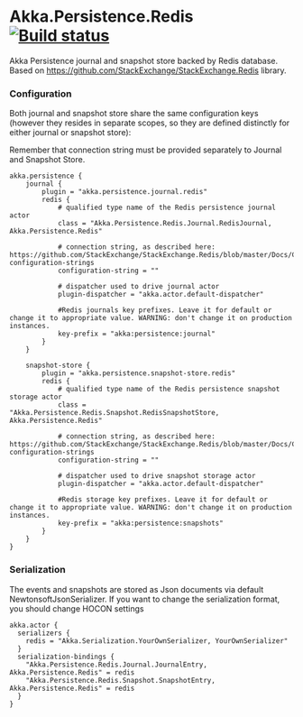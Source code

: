 # Akka.Persistence.Redis [![Build status](https://ci.appveyor.com/api/projects/status/ihgbe6g07hdvxaya/branch/dev?svg=true)](https://ci.appveyor.com/project/ravengerUA/akka-persistence-redis/branch/dev)

Akka Persistence journal and snapshot store backed by Redis database.
Based on https://github.com/StackExchange/StackExchange.Redis library.

### Configuration

Both journal and snapshot store share the same configuration keys (however they resides in separate scopes, so they are defined distinctly for either journal or snapshot store):

Remember that connection string must be provided separately to Journal and Snapshot Store.

```hocon
akka.persistence {
    journal {
        plugin = "akka.persistence.journal.redis"
        redis {
            # qualified type name of the Redis persistence journal actor
            class = "Akka.Persistence.Redis.Journal.RedisJournal, Akka.Persistence.Redis"

            # connection string, as described here: https://github.com/StackExchange/StackExchange.Redis/blob/master/Docs/Configuration.md#basic-configuration-strings
            configuration-string = ""

            # dispatcher used to drive journal actor
            plugin-dispatcher = "akka.actor.default-dispatcher"

            #Redis journals key prefixes. Leave it for default or change it to appropriate value. WARNING: don't change it on production instances.
            key-prefix = "akka:persistence:journal"
        }
    }    

    snapshot-store {
        plugin = "akka.persistence.snapshot-store.redis"
        redis {
            # qualified type name of the Redis persistence snapshot storage actor
            class = "Akka.Persistence.Redis.Snapshot.RedisSnapshotStore, Akka.Persistence.Redis"

            # connection string, as described here: https://github.com/StackExchange/StackExchange.Redis/blob/master/Docs/Configuration.md#basic-configuration-strings
            configuration-string = ""

            # dispatcher used to drive snapshot storage actor
            plugin-dispatcher = "akka.actor.default-dispatcher"

            #Redis storage key prefixes. Leave it for default or change it to appropriate value. WARNING: don't change it on production instances.
            key-prefix = "akka:persistence:snapshots"
        }
    }
}
```

### Serialization
The events and snapshots are stored as Json documents via default NewtonsoftJsonSerializer. If you want to change the serialization format, you should change HOCON settings
```hocon
akka.actor {
  serializers {
    redis = "Akka.Serialization.YourOwnSerializer, YourOwnSerializer"
  }
  serialization-bindings {
    "Akka.Persistence.Redis.Journal.JournalEntry, Akka.Persistence.Redis" = redis
    "Akka.Persistence.Redis.Snapshot.SnapshotEntry, Akka.Persistence.Redis" = redis
  }
}
```